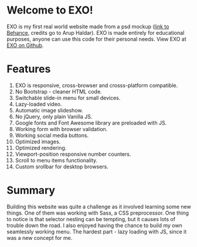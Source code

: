 # Welcome to EXO!

EXO is my first real world website made from a psd mockup ([link to Behance](www.behance.net/gallery/37061865/Freebie-EXO-One-page-PSD-Theme), credits go to Arup Haldar). EXO is made entirely for educational purposes, anyone can use this code for their personal needs. View EXO at [EXO on Github](https://gintasp.github.io/exo-website/ "EXO").

# Features

1. EXO is responsive, cross-browser and crosss-platform compatible.
2. No Bootstrap - cleaner HTML code.
3. Switchable slide-in menu for small devices.
4. Lazy-loaded video.
5. Automatic image slideshow.
6. No jQuery, only plain Vanilla JS.
7. Google fonts and Font Awesome library are preloaded with JS.
8. Working form with browser validation.
9. Working social media buttons.
10. Optimized images.
11. Optimized rendering.
12. Viewport-position responsive number counters.
13. Scroll to menu items functionality.
14. Custom srollbar for desktop browsers.

# Summary

Building this website was quite a challenge as it involved learning some new things. One of them was working with Sass, a CSS preprocessor. One thing to notice is that selector nesting can be tempting, but it causes lots of trouble down the road. I also enjoyed having the chance to build my own seamlessly working menu. The hardest part - lazy loading with JS, since it was a new concept for me.






